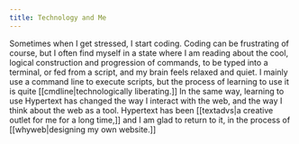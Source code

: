```yaml
---
title: Technology and Me
---
```

Sometimes when I get stressed, I start coding. Coding can be frustrating of course, but I often find myself in a state where I am reading about the cool, logical construction and progression of commands, to be typed into a terminal, or fed from a script, and my brain feels relaxed and quiet. I mainly use a command line to execute scripts, but the process of learning to use it is quite [[cmdline|technologically liberating.]] In the same way, learning to use Hypertext has changed the way I interact with the web, and the way I think about the web as a tool. Hypertext has been [[textadvs|a creative outlet for me for a long time,]] and I am glad to return to it, in the process of [[whyweb|designing my own website.]]





